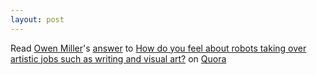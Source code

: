 ```yaml
---
layout: post
---
```

<span class='quora-content-embed' data-name='How-do-you-feel-about-robots-taking-over-artistic-jobs-such-as-writing-and-visual-art/answer/Owen-Miller-3'>Read <a class='quora-content-link' data-width='560' data-height='260' href='https://www.quora.com/How-do-you-feel-about-robots-taking-over-artistic-jobs-such-as-writing-and-visual-art/answer/Owen-Miller-3' data-type='answer' data-id='72741550' data-key='2479c0ec6d4ff19cf155d55a1126d590' load-full-answer='False' data-embed='wnltgsq'><a href='https://www.quora.com/Owen-Miller-3'>Owen Miller</a>&#039;s <a href='/How-do-you-feel-about-robots-taking-over-artistic-jobs-such-as-writing-and-visual-art#ans72741550'>answer</a> to <a href='/How-do-you-feel-about-robots-taking-over-artistic-jobs-such-as-writing-and-visual-art' ref='canonical'><span class="rendered_qtext">How do you feel about robots taking over artistic jobs such as writing and visual art?</span></a></a> on <a href='https://www.quora.com'>Quora</a><script type="text/javascript" src="https://www.quora.com/widgets/content"></script></span>
